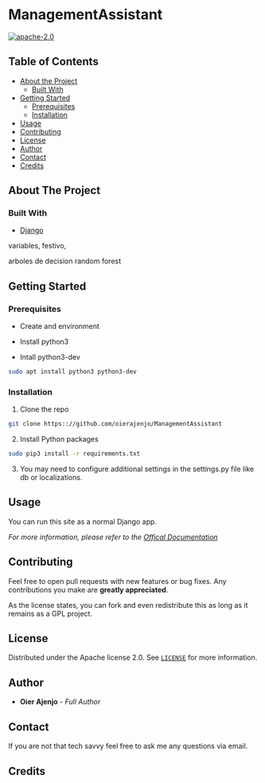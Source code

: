# ManagementAssistant

[![apache-2.0][license-shield]][license-url]

<!-- TABLE OF CONTENTS -->
## Table of Contents

* [About the Project](#about-the-project)
  * [Built With](#built-with)
* [Getting Started](#getting-started)
  * [Prerequisites](#prerequisites)
  * [Installation](#installation)
* [Usage](#usage)
* [Contributing](#contributing)
* [License](#license)
* [Author](#author)
* [Contact](#contact)
* [Credits](#credits)


<!-- ABOUT THE PROJECT -->
## About The Project

<p align="center">
  
</p>



### Built With
* [Django](https://www.djangoproject.com/)

variables, festivo, 

arboles de decision
random forest

<!-- GETTING STARTED -->
## Getting Started


### Prerequisites
* Create and environment


* Install python3
* Intall python3-dev
```sh
sudo apt install python3 python3-dev
```

### Installation

1. Clone the repo
```sh
git clone https:://github.com/oierajenjo/ManagementAssistant
```
2. Install Python packages
```sh
sudo pip3 install -r requirements.txt
```
3. You may need to configure additional settings in the settings.py file like db or localizations.



<!-- USAGE EXAMPLES -->
## Usage

You can run this site as a normal Django app.

_For more information, please refer to the [Offical Documentation](https://www.djangoproject.com/start/)_


<!-- CONTRIBUTING -->
## Contributing

Feel free to open pull requests with new features or bug fixes. Any contributions you make are **greatly appreciated**.

As the license states, you can fork and even redistribute this as long as it remains as a GPL project. 

<!-- LICENSE -->
## License

Distributed under the Apache license 2.0. See [`LICENSE`](LICENSE) for more information.

<!-- AUTHOR -->
## Author

* **Oier Ajenjo** - *Full Author* 


<!-- CONTACT -->
## Contact

If you are not that tech savvy feel free to ask me any questions via email.


## Credits







<!-- MARKDOWN LINKS & IMAGES -->
<!-- https://www.markdownguide.org/basic-syntax/#reference-style-links -->
[license-shield]: https://img.shields.io/badge/License-Apache%202.0-orange.svg
[license-url]: https://github.com/oierajenjo/ManagementAssistant/blob/master/LICENSE




